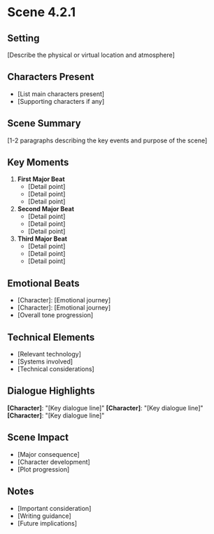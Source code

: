 # Scene 4.2.1
## Setting
[Describe the physical or virtual location and atmosphere]
## Characters Present
- [List main characters present]
- [Supporting characters if any]
## Scene Summary
[1-2 paragraphs describing the key events and purpose of the scene]
## Key Moments
1. **First Major Beat**
   - [Detail point]
   - [Detail point]
   - [Detail point]
2. **Second Major Beat**
   - [Detail point]
   - [Detail point]
   - [Detail point]
3. **Third Major Beat**
   - [Detail point]
   - [Detail point]
   - [Detail point]
## Emotional Beats
- [Character]: [Emotional journey]
- [Character]: [Emotional journey]
- [Overall tone progression]
## Technical Elements
- [Relevant technology]
- [Systems involved]
- [Technical considerations]
## Dialogue Highlights
**[Character]**: "[Key dialogue line]"
**[Character]**: "[Key dialogue line]"
**[Character]**: "[Key dialogue line]"
## Scene Impact
- [Major consequence]
- [Character development]
- [Plot progression]
## Notes
- [Important consideration]
- [Writing guidance]
- [Future implications]